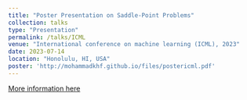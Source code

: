 ```yaml
---
title: "Poster Presentation on Saddle-Point Problems"
collection: talks
type: "Presentation"
permalink: /talks/ICML
venue: "International conference on machine learning (ICML), 2023"
date: 2023-07-14
location: "Honolulu, HI, USA"
poster: 'http://mohammadkhf.github.io/files/postericml.pdf'
---
```

[More information here](http://mohammadkhf.github.io/files/postericml.pdf)

